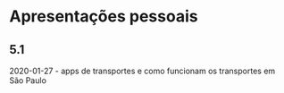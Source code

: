 # Apresentações pessoais

## 5.1
2020-01-27 - apps de transportes e como funcionam os transportes em São Paulo
